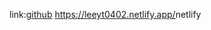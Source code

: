 link:[github](https://gleensea.github.io/HTMLCSSHardCoding)
<https://leeyt0402.netlify.app/>netlify
